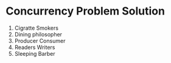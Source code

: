 # Concurrency Problem Solution

1. Cigratte Smokers
2. Dining philosopher
3. Producer Consumer
4. Readers Writers
5. Sleeping Barber

